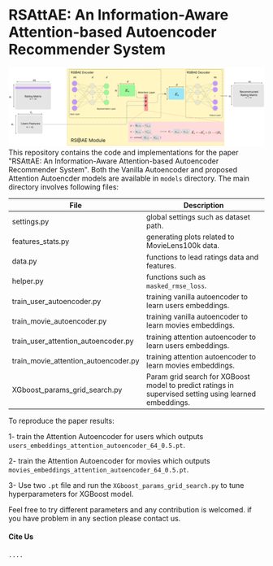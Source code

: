 # RSAttAE: An Information-Aware Attention-based Autoencoder Recommender System

![architecture](plots/RSAttAE_architecture.png)
This repository contains the code and implementations for the paper "RSAttAE: An Information-Aware Attention-based
Autoencoder Recommender System". Both the Vanilla Autoencoder and proposed Attention Autoencder models are available in `models` directory. The main directory involves following files:

| File | Description |
| ---- | ----------- |
| settings.py | global settings such as dataset path.|
| features_stats.py | generating plots related to MovieLens100k data.|
| data.py | functions to lead ratings data and features.|
| helper.py | functions such as `masked_rmse_loss`.|
| train_user_autoencoder.py | training vanilla autoencoder to learn users embeddings.|
| train_movie_autoencoder.py | training vanilla autoencoder to learn movies embeddings.|
| train_user_attention_autoencoder.py | training attention autoencoder to learn users embeddings.|
| train_movie_attention_autoencoder.py | training attention autoencoder to learn movies embeddings.|
| XGboost_params_grid_search.py | Param grid search for XGBoost model to predict ratings in supervised setting using learned embeddings.|

To reproduce the paper results:

1- train the Attention Autoencoder for users which outputs `users_embeddings_attention_autoencoder_64_0.5.pt`.

2- train the Attention Autoencoder for movies which outputs `movies_embeddings_attention_autoencoder_64_0.5.pt`.

3- Use two `.pt` file and run the `XGboost_params_grid_search.py` to tune hyperparameters for XGBoost model.

Feel free to try different parameters and any contribution is welcomed. if you have problem in any section please contact us. 

#### Cite Us
```
....
```